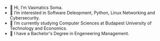 - 👋 Hi, I’m Vasmatics Soma.
- 👀 I’m interested in Software Deleopment, Python, Linux Networking and Cybersecurity.
- 🌱 I’m currently studying Computer Sciences at Budapest University of Technology and Economics.
- 💞️ I have a Bachelor's Degree in Engeneering Management.
